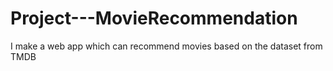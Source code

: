 # Project---MovieRecommendation
I make a web app which can recommend movies based on the dataset from TMDB
